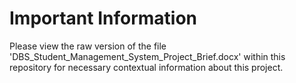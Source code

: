 # Important Information

Please view the raw version of the file 'DBS_Student_Management_System_Project_Brief.docx' within this repository for necessary contextual information about this project.
